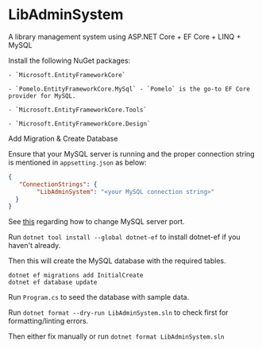 # LibAdminSystem
A library management system using ASP.NET Core + EF Core + LINQ + MySQL

Install the following NuGet packages:
	
	- `Microsoft.EntityFrameworkCore`
	
	- `Pomelo.EntityFrameworkCore.MySql` - `Pomelo` is the go-to EF Core provider for MySQL.
	
	- `Microsoft.EntityFrameworkCore.Tools`	
	
	- `Microsoft.EntityFrameworkCore.Design`

Add Migration & Create Database

Ensure that your MySQL server is running and the proper connection string is mentioned in `appsetting.json` as below:

```json
{
   "ConnectionStrings": {
		"LibAdminSystem": "<your MySQL connection string>"
  }
}
```

See [this](https://stackoverflow.com/questions/29866204/how-to-change-the-default-port-of-mysql-from-3306-to-3360) regarding how to change MySQL server port.


Run `dotnet tool install --global dotnet-ef` to install dotnet-ef if you haven't already.

Then this will create the MySQL database with the required tables.

```dotnet
dotnet ef migrations add InitialCreate
dotnet ef database update
```

Run `Program.cs` to seed the database with sample data.

Run `dotnet format --dry-run LibAdminSystem.sln` to check first for formatting/linting errors. 

Then either fix manually or run `dotnet format LibAdminSystem.sln`
